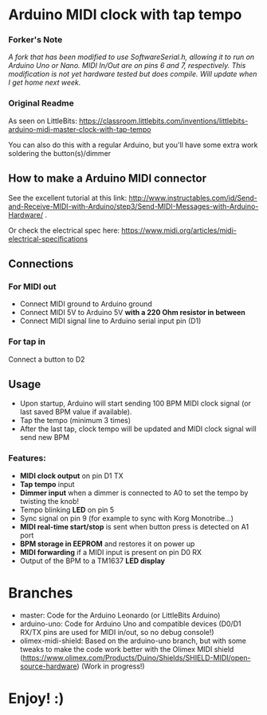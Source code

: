 # Arduino MIDI clock with tap tempo

### Forker's Note
*A fork that has been modified to use SoftwareSerial.h, allowing it to run on Arduino Uno or Nano. MIDI In/Out are
on pins 6 and 7, respectively. This modification is not yet hardware tested but does compile. Will update when I get home next week.*

### Original Readme
As seen on LittleBits:
https://classroom.littlebits.com/inventions/littlebits-arduino-midi-master-clock-with-tap-tempo

You can also do this with a regular Arduino, but you'll have some extra work soldering the button(s)/dimmer

## How to make a Arduino MIDI connector
See the excellent tutorial at this link:
http://www.instructables.com/id/Send-and-Receive-MIDI-with-Arduino/step3/Send-MIDI-Messages-with-Arduino-Hardware/ .

Or check the electrical spec here:
https://www.midi.org/articles/midi-electrical-specifications

## Connections

### For MIDI out

- Connect MIDI ground to Arduino ground
- Connect MIDI 5V to Arduino 5V **with a 220 Ohm resistor in between**
- Connect MIDI signal line to Arduino serial input pin (D1)

### For tap in

Connect a button to D2

## Usage

- Upon startup, Arduino will start sending 100 BPM MIDI clock signal (or last saved BPM value if available).
- Tap the tempo (minimum 3 times)
- After the last tap, clock tempo will be updated and MIDI clock signal will send new BPM

### Features:
- **MIDI clock output** on pin D1 TX
- **Tap tempo** input
- **Dimmer input** when a dimmer is connected to A0 to set the tempo by twisting the knob!
- Tempo blinking **LED** on pin 5
- Sync signal on pin 9 (for example to sync with Korg Monotribe...)
- **MIDI real-time start/stop** is sent when button press is detected on A1 port
- **BPM storage in EEPROM** and restores it on power up
- **MIDI forwarding** if a MIDI input is present on pin D0 RX
- Output of the BPM to a TM1637 **LED display**

# Branches

- master: Code for the Arduino Leonardo (or LittleBits Arduino)
- arduino-uno: Code for Arduino Uno and compatible devices (D0/D1 RX/TX pins are used for MIDI in/out, so no debug console!)
- olimex-midi-shield: Based on the arduino-uno branch, but with some tweaks to make the code work better with the Olimex MIDI shield (https://www.olimex.com/Products/Duino/Shields/SHIELD-MIDI/open-source-hardware) (Work in progress!)

# Enjoy! :)
